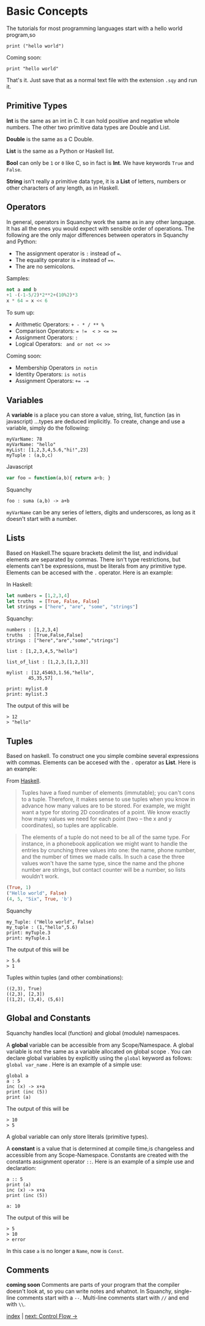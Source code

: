 # Basic Concepts

The tutorials for most programming languages start with a hello world program,so

```
print ("hello world")
```

Coming soon:

```
print "hello world"
```

That's it. Just save that as a normal text file with the extension `.sqy` and run it.


## Primitive Types

__Int__  is the same as an int in C. It can hold positive and negative whole numbers. The other two primitive data types are Double and List.

__Double__ is the same as a C Double.

__List__ is the same as a Python or Haskell list.

__Bool__ can only be `1` or `0` like C, so in fact is __Int__. We have keywords `True` and `False`.

__String__ isn't really a primitive data type, it is a __List__ of letters, numbers or other characters of any length, as in Haskell.


## Operators

In general, operators in Squanchy work the same as in any other language. It has all the ones you would expect with sensible order of operations. The following are the only major differences between operators in Squanchy and Python:
* The assignment operator is `:` instead of `=`.
* The equality operator is `=` instead of `==`.
* The are no semicolons.

Samples:

```python
not a and b
+1 -(-1-5/2)*2**2+(10%2)*3
x * 64 = x << 6
```

To sum up:
* Arithmetic Operators: `+ - * / ** %`
* Comparison Operators: `= !=  < > <= >=` 
* Assignment Operators: `:`
* Logical Operators: ` and or not << >>`

Coming soon:
* Membership Operators `in notin`
* Identity Operators: `is notis`
* Assignment Operators: `+= -=`


## Variables

A __variable__ is a place you can store a value, string, list, function (as in javascript) ...types are deduced implicitly. To create, change and use a variable, simply do the following:

```
myVarName: 78
myVarName: "hello"
myList: [1,2,3,4,5.6,"hi!",23]
myTuple : (a,b,c)
```

Javascript

```javascript
var foo = function(a,b){ return a+b; }
```
Squanchy
```
foo : suma (a,b) -> a+b
```

`myVarName` can be any series of letters, digits and underscores, as long as it doesn't start with a number.


## Lists

Based on Haskell.The square brackets delimit the list, and individual elements are separated by commas. There isn't type restrictions, but elements can't be  expressions, must be literals from any primitive type. Elements can be accesed with the `.` operator.  Here is an example:

In Haskell:

```haskell
let numbers = [1,2,3,4]
let truths  = [True, False, False]
let strings = ["here", "are", "some", "strings"]
```

Squanchy:

```
numbers : [1,2,3,4]
truths  : [True,False,False]
strings : ["here","are","some","strings"]

list : [1,2,3,4,5,"hello"]

list_of_list : [1,2,3,[1,2,3]]

mylist : [12,45463,1.56,"hello",
		45,35,57]
		
print: mylist.0
print: mylist.3

```
The output of this will be
```
> 12
> "hello"
```

## Tuples

Based on haskell. To construct one you simple combine several expressions with commas. Elements can be accesed with the `.` operator as __List__. Here is an example:

From [Haskell](https://en.wikibooks.org/wiki/Haskell/Lists_and_tuples).
> Tuples have a fixed number of elements (immutable); you can't cons to a tuple. Therefore, it makes sense to use tuples when you know in advance how many values are to be stored. For example, we might want a type for storing 2D coordinates of a point. We know exactly how many values we need for each point (two – the x and y coordinates), so tuples are applicable.

> The elements of a tuple do not need to be all of the same type. For instance, in a phonebook application we might want to handle the entries by crunching three values into one: the name, phone number, and the number of times we made calls. In such a case the three values won't have the same type, since the name and the phone number are strings, but contact counter will be a number, so lists wouldn't work.

``` haskell
(True, 1)
("Hello world", False)
(4, 5, "Six", True, 'b')
```

Squanchy 
```
my_Tuple: ("Hello world", False)
my_tuple : (1,"hello",5.6)
print: myTuple.3
print: myTuple.1
```
The output of this will be
```
> 5.6
> 1
```

Tuples within tuples (and other combinations):
```
((2,3), True)
((2,3), [2,3])
[(1,2), (3,4), (5,6)]
```


## Global and Constants

Squanchy handles local (function) and global (module) namespaces.

A __global__ variable can be accessible from any Scope/Namespace. A global variable is not the same as a variable allocated on global scope . You can declare global variables by explicitly using the `global` keyword as follows: `global var_name` . Here is an example of a simple use:

```
global a 
a : 5
inc (x) -> x+a
print (inc (5))
print (a)
```
The output of this will be
```
> 10
> 5
```

A global variable can only store literals (primitive types).


A __constant__ is a value that is determined at compile time,is changeless and accessible from any Scope-Namespace. Constants are created with the constants assignment operator `::`. Here is an example of a simple use and declaration:

```
a :: 5
print (a)
inc (x) -> x+a
print (inc (5))

a: 10

```
The output of this will be
```
> 5
> 10
> error
```

In this case `a` is no longer a `Name`, now is `Const`.


## Comments

__coming soon__
Comments are parts of your program that the compiler doesn't look at, so you can write notes and whatnot. In Squanchy, single-line comments start with a `--`. Multi-line comments start with `//` and end with `\\`.


[index](index.md) | [next: Control Flow ->](2_control_flow.md)
